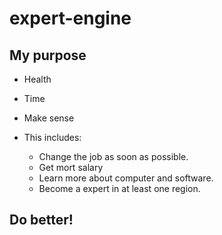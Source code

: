 # expert-engine

## My purpose

* Health
* Time
* Make sense

* This includes:
  
    * Change the job as soon as possible.
    * Get mort salary
    * Learn more about computer and software.
    * Become a expert in at least one region.
    
## Do better!
